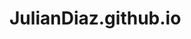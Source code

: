 # JulianDiaz.github.io
<!DOCTYPE html>
<html>
<head>
    <title>Julians Portfolio</title>
    <style>
        header {
            background-color: #f8f9fa;
            padding: 20px;
            text-align: center;
            font-size: 35px;
        }

        .about-me {
            background-color: #ffffff;
            padding: 20px;
            text-align: center;
            font-size: 20px;
        }
    </style>
</head>
<body>
    <header>
        <h1>Welcome to My Portfolio</h1>
    </header>

    <div class="about-me">
        <h2>About Me</h2>
        <p>Hello! My name is Julian Diaz. I am 23 years old and I am Cuban, Columbian, Italian. I am currently in the Air Force stationed At McConnell AFB in Wichita, KS. I was 
	born in Oakland, California and at the age for 14, I move to Las Vegas, Nevada. There are many things I love to do and I can honestly do them all. I have been dancing 
	since I was vary young. It has been 10 years now. I still try my best to take classes and even take some time off to go to dance competitions back home with my dance crew.
	I fly to Different states to do so.
						
						
	<div>
        <h2></h2>
        <p>My hobbies include Tattooing, Videographpy and Photography, and cooking. I have been tattooing people for about 2 years now. I was just a way to make more money while
	being Active Duty, but now I love doing it all the time. I did videography and photography for 5 years now. I have made multiple dance videos, wedding videos and rapping
	videos for upcoming rappers. I have also been cooking for about 6 years now and I absoultely love cooking. I just loooking learning how to make stuff and cook it really 
	well.My hobbies include Tattooing, Videographpy and Photography, and cooking. I have been tattooing people for about 2 years now. I was just a way to make more money while
	being Active Duty, but now I love doing it all the time. I did videography and photography for 5 years now. I have made multiple dance videos, wedding videos and rapping
	videos for upcoming rappers. I have also been cooking for about 6 years now and I absoultely love cooking. I just loooking learning how to make stuff and cook it really 
	well.
    <div>
        <h2></h2>
        <p>Down below are the links to websites that relate to my hobbies or that you visit often.</p>
   
        <div>
            <h2></h2>
            <p><a href="https://www.youtube.com/@jabbawockeez">
        Jabbawockeez, Best dancers in the world
    </a></p>

    <div>
        <h2></h2>
        <p><a href="https://www.allrecipes.com/">
    The best Recipe Website ever!!
    </a></p>

    <div>
        <h2></h2>
        <p><a href="https://www.youtube.com/@damiencooper">
        The best mentor for videography
    </a></p>
     
    </div>
	 <h2>What I Look Like</h2>
	    
</body>
	<img src="mesmiling.jpg.jpg" alt="" width="300" height="420"

</body>
    <img src="mestaring.jpg.JPG" alt="" width="250" height="420"
        
       
</html>
